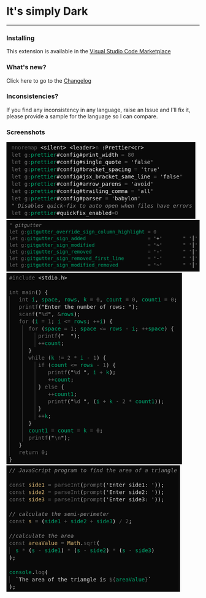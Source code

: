 # It's simply Dark
-----

### Installing

This extension is available in the [Visual Studio Code Marketplace](https://marketplace.visualstudio.com/items?itemName=MatongoMulindi.abyss)  


### What's new?

Click here to go to the [Changelog](https://github.com/mmatongo/vscode-abyss/blob/master/CHANGELOG.md)

### Inconsistencies?

If you find any inconsistency in any language, raise an Issue and I'll fix it, please provide a sample for the language so I can compare. 

### Screenshots

![image](https://github.com/mmatongo/vscode-abyss/blob/master/img/1.png?raw=true)
![image](https://github.com/mmatongo/vscode-abyss/blob/master/img/2.png?raw=true)
![image](https://github.com/mmatongo/vscode-abyss/blob/master/img/3.png?raw=true)
![image](https://github.com/mmatongo/vscode-abyss/blob/master/img/4.png?raw=true)
